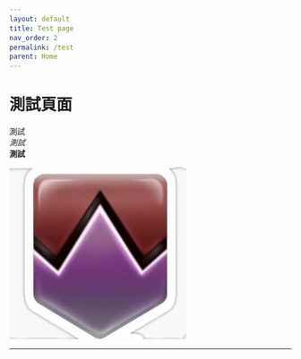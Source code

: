 ```yaml
---
layout: default
title: Test page
nav_order: 2
permalink: /test
parent: Home
---
```


# 測試頁面

測試  
*測試*  
**測試**

<img src= "https://github.com/BK13579/ffxivguide/blob/main/Images/DamageDown.jpg?raw=true" >

---
